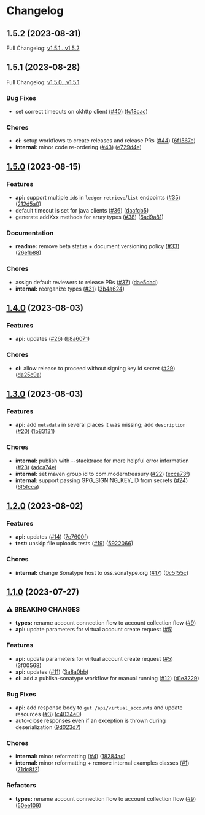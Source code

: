 # Changelog

## 1.5.2 (2023-08-31)

Full Changelog: [v1.5.1...v1.5.2](https://github.com/Modern-Treasury/modern-treasury-kotlin/compare/v1.5.1...v1.5.2)

## 1.5.1 (2023-08-28)

Full Changelog: [v1.5.0...v1.5.1](https://github.com/Modern-Treasury/modern-treasury-kotlin/compare/v1.5.0...v1.5.1)

### Bug Fixes

* set correct timeouts on okhttp client ([#40](https://github.com/Modern-Treasury/modern-treasury-kotlin/issues/40)) ([fc18cac](https://github.com/Modern-Treasury/modern-treasury-kotlin/commit/fc18cac79158c55150cfa21b15dda8cf9c63b042))


### Chores

* **ci:** setup workflows to create releases and release PRs ([#44](https://github.com/Modern-Treasury/modern-treasury-kotlin/issues/44)) ([6f1567e](https://github.com/Modern-Treasury/modern-treasury-kotlin/commit/6f1567e35b6562a2d0a81213d9214a5d6d79eb8f))
* **internal:** minor code re-ordering ([#43](https://github.com/Modern-Treasury/modern-treasury-kotlin/issues/43)) ([e729d4e](https://github.com/Modern-Treasury/modern-treasury-kotlin/commit/e729d4e2c8a0f42b26ede17025fb7fc2033b37bc))

## [1.5.0](https://github.com/Modern-Treasury/modern-treasury-kotlin/compare/v1.4.0...v1.5.0) (2023-08-15)


### Features

* **api:** support multiple `id`s in `ledger` `retrieve`/`list` endpoints ([#35](https://github.com/Modern-Treasury/modern-treasury-kotlin/issues/35)) ([212d5a0](https://github.com/Modern-Treasury/modern-treasury-kotlin/commit/212d5a0fa030c25308cd137a864e0575ca7786e7))
* default timeout is set for java clients ([#36](https://github.com/Modern-Treasury/modern-treasury-kotlin/issues/36)) ([daafcb5](https://github.com/Modern-Treasury/modern-treasury-kotlin/commit/daafcb5b24b4fdce6b34cd655566cb9414989811))
* generate addXxx methods for array types ([#38](https://github.com/Modern-Treasury/modern-treasury-kotlin/issues/38)) ([6ad9a81](https://github.com/Modern-Treasury/modern-treasury-kotlin/commit/6ad9a81bae627d417b3a066572c4bca9ecd12b86))


### Documentation

* **readme:** remove beta status + document versioning policy ([#33](https://github.com/Modern-Treasury/modern-treasury-kotlin/issues/33)) ([26efb88](https://github.com/Modern-Treasury/modern-treasury-kotlin/commit/26efb88563dac55eb8e87983fa7b8bdaab037415))


### Chores

* assign default reviewers to release PRs ([#37](https://github.com/Modern-Treasury/modern-treasury-kotlin/issues/37)) ([dae5dad](https://github.com/Modern-Treasury/modern-treasury-kotlin/commit/dae5dad262ae1c4e409320f488f6cfc0e24b3b53))
* **internal:** reorganize types ([#31](https://github.com/Modern-Treasury/modern-treasury-kotlin/issues/31)) ([3b4a624](https://github.com/Modern-Treasury/modern-treasury-kotlin/commit/3b4a6248fcd9a53f5fd4f00e4b72da63298882eb))

## [1.4.0](https://github.com/Modern-Treasury/modern-treasury-kotlin/compare/v1.3.0...v1.4.0) (2023-08-03)


### Features

* **api:** updates ([#26](https://github.com/Modern-Treasury/modern-treasury-kotlin/issues/26)) ([b8a6071](https://github.com/Modern-Treasury/modern-treasury-kotlin/commit/b8a6071fea653bbebb3811aa6383d2ccdfb43105))


### Chores

* **ci:** allow release to proceed without signing key id secret ([#29](https://github.com/Modern-Treasury/modern-treasury-kotlin/issues/29)) ([da25c9a](https://github.com/Modern-Treasury/modern-treasury-kotlin/commit/da25c9aea809c863d396628fba31630c9e8b6568))

## [1.3.0](https://github.com/Modern-Treasury/modern-treasury-kotlin/compare/v1.2.0...v1.3.0) (2023-08-03)


### Features

* **api:** add `metadata` in several places it was missing; add `description` ([#20](https://github.com/Modern-Treasury/modern-treasury-kotlin/issues/20)) ([1b83131](https://github.com/Modern-Treasury/modern-treasury-kotlin/commit/1b8313160e71f34ed3d4f6bddd92ec85437b3af9))


### Chores

* **internal:** publish with --stacktrace for more helpful error information ([#23](https://github.com/Modern-Treasury/modern-treasury-kotlin/issues/23)) ([adca74e](https://github.com/Modern-Treasury/modern-treasury-kotlin/commit/adca74ec0a63be41a47c563250aadd25adc77b52))
* **internal:** set maven group id to com.moderntreasury ([#22](https://github.com/Modern-Treasury/modern-treasury-kotlin/issues/22)) ([ecca73f](https://github.com/Modern-Treasury/modern-treasury-kotlin/commit/ecca73f4a5bd76981e11aa64d2a3b3ed42a2b0d4))
* **internal:** support passing GPG_SIGNING_KEY_ID from secrets ([#24](https://github.com/Modern-Treasury/modern-treasury-kotlin/issues/24)) ([6f5fcca](https://github.com/Modern-Treasury/modern-treasury-kotlin/commit/6f5fcca8f1ff7e858d368a9e528aa55afe186989))

## [1.2.0](https://github.com/Modern-Treasury/modern-treasury-kotlin/compare/v1.1.0...v1.2.0) (2023-08-02)


### Features

* **api:** updates ([#14](https://github.com/Modern-Treasury/modern-treasury-kotlin/issues/14)) ([7c7600f](https://github.com/Modern-Treasury/modern-treasury-kotlin/commit/7c7600f9382ca55698127e65638d359e1745650d))
* **test:** unskip file uploads tests ([#19](https://github.com/Modern-Treasury/modern-treasury-kotlin/issues/19)) ([5922066](https://github.com/Modern-Treasury/modern-treasury-kotlin/commit/592206624d6cb5677b9dd96cf65a19739c5a370b))


### Chores

* **internal:** change Sonatype host to oss.sonatype.org ([#17](https://github.com/Modern-Treasury/modern-treasury-kotlin/issues/17)) ([0c5f55c](https://github.com/Modern-Treasury/modern-treasury-kotlin/commit/0c5f55c913ad0b8bc63a801635cd4ac9c53b28bb))

## [1.1.0](https://github.com/Modern-Treasury/modern-treasury-kotlin/compare/v0.0.1...v1.1.0) (2023-07-27)

### ⚠ BREAKING CHANGES

- **types:** rename account connection flow to account collection flow ([#9](https://github.com/Modern-Treasury/modern-treasury-kotlin/issues/9))
- **api:** update parameters for virtual account create request ([#5](https://github.com/Modern-Treasury/modern-treasury-kotlin/issues/5))

### Features

- **api:** update parameters for virtual account create request ([#5](https://github.com/Modern-Treasury/modern-treasury-kotlin/issues/5)) ([3f00568](https://github.com/Modern-Treasury/modern-treasury-kotlin/commit/3f00568d1cd48ca870d5c0286d516e953cb25bd0))
- **api:** updates ([#11](https://github.com/Modern-Treasury/modern-treasury-kotlin/issues/11)) ([3a8a0bb](https://github.com/Modern-Treasury/modern-treasury-kotlin/commit/3a8a0bb1b45e0f41384c61b9305ee91fddaa0f43))
- **ci:** add a publish-sonatype workflow for manual running ([#12](https://github.com/Modern-Treasury/modern-treasury-kotlin/issues/12)) ([d1e3229](https://github.com/Modern-Treasury/modern-treasury-kotlin/commit/d1e3229a94d81b2d10483c1b2c685a43a4e1d8ed))

### Bug Fixes

- **api:** add response body to `get /api/virtual_accounts` and update resources ([#3](https://github.com/Modern-Treasury/modern-treasury-kotlin/issues/3)) ([c4034e0](https://github.com/Modern-Treasury/modern-treasury-kotlin/commit/c4034e0faeebc08aabfd7cbedb5cc521436a6b29))
- auto-close responses even if an exception is thrown during deserialization ([9d023d7](https://github.com/Modern-Treasury/modern-treasury-kotlin/commit/9d023d751e54cc4376f99f41090ab53d4fb917b9))

### Chores

- **internal:** minor reformatting ([#4](https://github.com/Modern-Treasury/modern-treasury-kotlin/issues/4)) ([18284ad](https://github.com/Modern-Treasury/modern-treasury-kotlin/commit/18284ade50d6a13b629c6bb106c087c21a1b68d4))
- **internal:** minor reformatting + remove internal examples classes ([#1](https://github.com/Modern-Treasury/modern-treasury-kotlin/issues/1)) ([71dc8f2](https://github.com/Modern-Treasury/modern-treasury-kotlin/commit/71dc8f237451f7e9d5996d07708445807e3051f7))

### Refactors

- **types:** rename account connection flow to account collection flow ([#9](https://github.com/Modern-Treasury/modern-treasury-kotlin/issues/9)) ([50ee109](https://github.com/Modern-Treasury/modern-treasury-kotlin/commit/50ee10924b16ce57f26b45553a109c74e31406e8))
